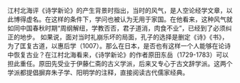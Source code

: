 江村北海评《诗学新论》的产生背景时指出，当时的风气，是人空论经学文章，以此博得虚名。在这样的条件下，学问也被认为无用于家国。在他看来，这种风气就如同中国春秋时期“周纲解纽，学教否否，君子道消，肉食不业”，已经到了必须纠正的地步。
如果说，面对当时礼崩乐坏的局面，孔子的选择是删定《诗》《书》，为了匡复古道，以惠后学（1007）。那么在日本，是否也有这样一个人能够在论诗中恢复古业？在江村北海看来，《诗学新论》的作者原田东岳（1729-1783）可以担此重任。原田先受业于伊藤仁斋的古义学派，后来又专心于古文辞学派。这两个学派都提倡摒弃朱子学、阳明学的注释，直接阅读古代儒家经典。

